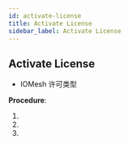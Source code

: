 ```yaml
---
id: activate-license
title: Activate License
sidebar_label: Activate License
---
```


## Activate License

- IOMesh 许可类型

**Procedure**:

1. 
2. 
3. 
